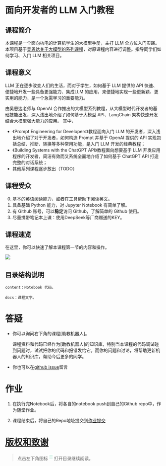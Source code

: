 
# 面向开发者的 LLM 入门教程

## 课程简介

本课程是一个面向杭电的计算机学生的大模型手册，主打 LLM 全方位入门实践。本项目基于[吴恩达关于大模型的系列课程](https://learn.deeplearning.ai)，对原课程内容进行调整。指导同学们如何学习、入门 LLM 相关项目。

## 课程意义

LLM 正在逐步改变人们的生活，而对于学生，如何基于 LLM 提供的 API 快速、便捷地开发一些具备更强能力、集成LLM 的应用，来便捷地实现一些更新颖、更实用的能力，是一个急需学习的重要能力。

由吴恩达老师与 OpenAI 合作推出的大模型系列教程，从大模型时代开发者的基础技能出发，深入浅出地介绍了如何基于大模型 API、LangChain 架构快速开发结合大模型强大能力的应用。
其中，
- 《Prompt Engineering for Developers》教程面向入门 LLM 的开发者，深入浅出地介绍了对于开发者，如何构造 Prompt 并基于 OpenAI 提供的 API 实现包括总结、推断、转换等多种常用功能，是入门 LLM 开发的经典教程；
- 《Building Systems with the ChatGPT API》教程面向想要基于 LLM 开发应用程序的开发者，简洁有效而又系统全面地介绍了如何基于 ChatGPT API 打造完整的对话系统；
- 其他系列课程逐步放出（TODO）

## 课程受众

0. 基本的英语阅读能力，或者在工具帮助下阅读英文。
1. 具备基础 Python 能力，对 Jupyter Notebook 有简单了解。
2. 有 Github 账号，可以**稳定**访问 Github，了解简单的 Github 使用。
3. 尽量携带笔记本上课：使用DeepSeek等厂商赠送的KEY。

## 课程速览

在这里，你可以快速了解本课程第一节的内容和操作。

![](./figures/quickgif.gif)

## 目录结构说明

    content：Notebook 代码。

    docs：课程文字。

# 答疑

- 你可以询问右下角的课程[助教机器人]。

    课程资料和代码已经作为[助教机器人]的知识库，特别当本课程的代码调试碰到问题时，试试把你的代码和报错发给它。而你的问题和讨论，将帮助更新机器人的知识库，帮助今后更多的同学。

- 你也可以在[github issue](https://github.com/whitewum/llm-cookbook/issues/new)留言


    

# 作业

1. 在执行完Notebook后，将各自的notebook push到自己的Github repo中，作为随堂作业。

2. 课程结束后，将自己的Repo地址提交到[作业提交](https://github.com/whitewum/llm-cookbook/issues/1)

# [版权和致谢](./Acknowledge.md)

> 点击左下角图标<img src="./figures/icon.png" width="20" height="20">打开目录继续阅读。
